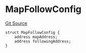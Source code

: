 # MapFollowConfig
[Git Source](https://github.com/nezz0746/lens-simple-map/blob/95972a29578cd8a5ca3ebd68f73f966d33940d9b/src/libs/Structs.sol)


```solidity
struct MapFollowConfig {
    address mapAddress;
    address followingAddress;
}
```

